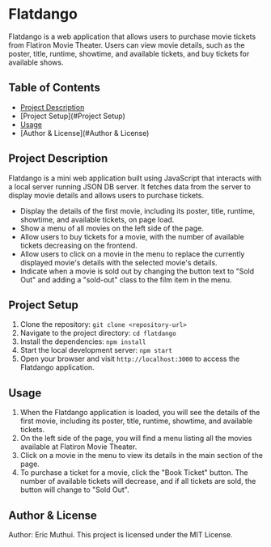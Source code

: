 # Flatdango

Flatdango is a web application that allows users to purchase movie tickets from Flatiron Movie Theater. Users can view movie details, such as the poster, title, runtime, showtime, and available tickets, and buy tickets for available shows.

## Table of Contents
- [Project Description](#project-description)
- [Project Setup](#Project Setup)
- [Usage](#usage)
- [Author & License](#Author & License)

## Project Description

Flatdango is a mini web application built using JavaScript that interacts with a local server running JSON DB server. It fetches data from the server to display movie details and allows users to purchase tickets.

- Display the details of the first movie, including its poster, title, runtime, showtime, and available tickets, on page load.
- Show a menu of all movies on the left side of the page.
- Allow users to buy tickets for a movie, with the number of available tickets decreasing on the frontend.
- Allow users to click on a movie in the menu to replace the currently displayed movie's details with the selected movie's details.
- Indicate when a movie is sold out by changing the button text to "Sold Out" and adding a "sold-out" class to the film item in the menu.

## Project Setup

1. Clone the repository: `git clone <repository-url>`
2. Navigate to the project directory: `cd flatdango`
3. Install the dependencies: `npm install`
4. Start the local development server: `npm start`
5. Open your browser and visit `http://localhost:3000` to access the Flatdango application.

## Usage

1. When the Flatdango application is loaded, you will see the details of the first movie, including its poster, title, runtime, showtime, and available tickets.
2. On the left side of the page, you will find a menu listing all the movies available at Flatiron Movie Theater.
3. Click on a movie in the menu to view its details in the main section of the page.
4. To purchase a ticket for a movie, click the "Book Ticket" button. The number of available tickets will decrease, and if all tickets are sold, the button will change to "Sold Out".

## Author & License
Author: Eric Muthui.
This project is licensed under the MIT License.